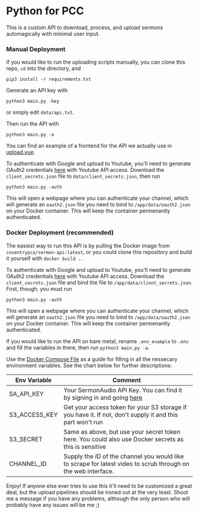 # Python for PCC

This is a custom API to download, process, and upload sermons automagically with minimal user input.

### Manual Deployment

If you would like to run the uploading scripts manually, you can clone this repo, `cd` into the directory, and

```
pip3 install -r requirements.txt
```

Generate an API key with

```
python3 main.py -key
```

or simply edit `data/api.txt`.

Then run the API with

```
python3 main.py -a
```

You can find an example of a frontend for the API we actually use in [upload.vue](examples/Upload.vue).

To authenticate with Google and upload to Youtube, you'll need to generate OAuth2 credentials [here](https://console.cloud.google.com/projectcreate) with Youtube API access. Download the `client_secrets.json` file to `data/client_secrets.json`, then run

```
python3 main.py -auth
```

This will open a webpage where you can authenticate your channel, which will generate an `oauth2.json` file you need to bind to `/app/data/oauth2.json` on your Docker container. This will keep the container permenantly authenticated.

### Docker Deployment (recommended)

The easiest way to run this API is by pulling the Docker image from `coventrypca/sermon-api:latest`, or you could clone this repository and build it yourself with `docker build .`.

To authenticate with Google and upload to Youtube, you'll need to generate OAuth2 credentials [here](https://console.cloud.google.com/projectcreate) with Youtube API access. Download the `client_secrets.json` file and bind the file to `/app/data/client_secrets.json`. First, though, you must run

```
python3 main.py -auth
```

This will open a webpage where you can authenticate your channel, which will generate an `oauth2.json` file you need to bind to `/app/data/oauth2.json` on your Docker container. This will keep the container permenantly authenticated.

If you would like to run the API on bare metal, rename `.env_example` to `.env` and fill the variables in there, then run `python3 main.py -a`.

Use the [Docker Compose File](docker-compose.yml) as a guide for filling in all the nessecary environment variables. See the chart below for further descriptions:

| Env Variable  | Comment                                                                                                                                    |
| ------------- | ------------------------------------------------------------------------------------------------------------------------------------------ |
| SA_API_KEY    | Your SermonAudio API Key. You can find it by signing in and going [here](https://www.sermonaudio.com/secure/members_stats.asp)             |
| S3_ACCESS_KEY | Get your access token for your S3 storage if you have it. If not, don't supply it and this part won't run                                  |
| S3_SECRET     | Same as above, but use your secret token here. You could also use Docker secrets as this is sensitive                                      |
| CHANNEL_ID    | Supply the _ID_ of the channel you would like to scrape for latest video to scrub through on the web interface.                            |

Enjoy! If anyone else ever tries to use this it'll need to be customized a great deal, but the upload pipelines should be ironed out at the very least. Shoot me a message if you have any problems, although the only person who will probably have any issues will be me ;)
